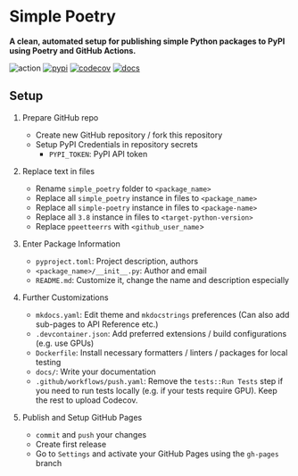# Simple Poetry

**A clean, automated setup for publishing simple Python packages to PyPI using Poetry and GitHub Actions.**

![action](https://img.shields.io/github/workflow/status/ppeetteerrs/simple-poetry/build?logo=githubactions&logoColor=white)
[![pypi](https://img.shields.io/pypi/v/simple-poetry.svg)](https://pypi.python.org/pypi/simple-poetry)
[![codecov](https://img.shields.io/codecov/c/github/ppeetteerrs/simple-poetry?label=codecov&logo=codecov)](https://app.codecov.io/gh/ppeetteerrs/simple-poetry)
[![docs](https://img.shields.io/github/deployments/ppeetteerrs/simple-poetry/github-pages?label=docs&logo=readthedocs)](https://ppeetteerrs.github.io/simple-poetry)

## Setup

1. Prepare GitHub repo
	- Create new GitHub repository / fork this repository
	- Setup PyPI Credentials in repository secrets
		- `PYPI_TOKEN`: PyPI API token

2. Replace text in files
	-  Rename `simple_poetry` folder to `<package_name>`
	-  Replace all `simple_poetry` instance in files to `<package_name>`
	-  Replace all `simple-poetry` instance in files to `<package-name>`
	-  Replace all `3.8` instance in files to `<target-python-version>`
	-  Replace `ppeetteerrs` with `<github_user_name`>

3. Enter Package Information
   - `pyproject.toml`: Project description, authors
   - `<package_name>/__init__.py`: Author and email
   - `README.md`: Customize it, change the name and description especially


4. Further Customizations
   - `mkdocs.yaml`: Edit theme and `mkdocstrings` preferences (Can also add sub-pages to API Reference etc.)
   - `.devcontainer.json`: Add preferred extensions / build configurations (e.g. use GPUs)
   - `Dockerfile`: Install necessary formatters / linters / packages for local testing
   - `docs/`: Write your documentation
   - `.github/workflows/push.yaml`: Remove the `tests::Run Tests` step if you need to run tests locally (e.g. if your tests require GPU). Keep the rest to upload Codecov.

5. Publish and Setup GitHub Pages
   - `commit` and `push` your changes
   - Create first release
   - Go to `Settings` and activate your GitHub Pages using the `gh-pages` branch